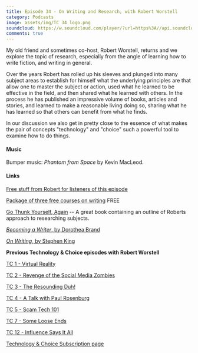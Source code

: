 ```yaml
---
title: Episode 34 - On Writing and Research, with Robert Worstell
category: Podcasts
image: assets/img/TC 34 logo.png
soundcloud: https://w.soundcloud.com/player/?url=https%3A//api.soundcloud.com/tracks/435316314
comments: true
---
```

My old friend and sometimes co-host, Robert Worstell, returns and we explore the topic of research, especially from the angle of learning how to write fiction, and writing in general.

Over the years Robert has rolled up his sleeves and plunged into many subject areas to establish for himself what the underlying principles are that allow one to master the subject or action, used what he learned to be effective in the field, and then shared what he learned with others. In the process he has published an impressive volume of books, articles and stories, and learned to make a reasonable living doing so, sharing what he has learned so that others can benefit from what he finds.

In our discussion we also get in pretty close to the essence of what makes the pair of concepts "technology" and "choice" such a powerful tool to examine how to do things.

#### Music

Bumper music: *Phantom from Space* by Kevin MacLeod.

#### Links

[Free stuff from Robert for listeners of this episode](https://calm.li/RobertWorstellProfile)

[Package of three free courses on writing](http://BecomingAWriter.thinkific.com) FREE

[Go Thunk Yourself, Again](https://www.books2read.com/u/mBPQoD) -- A great book containing an outline of Roberts approach to researching subjects. 

[*Becoming a Writer*, by Dorothea Brand](https://www.books2read.com/b/bzazRG)

[*On Writing*, by Stephen King](https://books2read.com/u/m2vPR1)

**Previous Technology & Choice episodes with Robert Worstell**

[TC 1 - Virtual Reality](https://technologyandchoice.com/podcasts/2016/03/episode-1-virtual-reality/)

[TC 2 - Revenge of the Social Media Zombies](https://technologyandchoice.com/podcasts/2016/04/episode-2-revenge-of-the-social-media-zombies/)

[TC 3 - The Resounding Duh!](https://technologyandchoice.com/podcasts/2016/04/episode-3-the-resounding-duh/)

[TC 4 - A Talk with Paul Rosenburg](https://technologyandchoice.com/podcasts/2016/04/episode-4-a-talk-with-paul-rosenburg/)

[TC 5 - Scam Tech 101](https://technologyandchoice.com/podcasts/2016/05/episode-5-scam-tech-101/)

[TC 7 - Some Loose Ends](https://technologyandchoice.com/podcasts/2016/05/episode-7-some-loose-ends/)

[TC 12 - Influence Says It All](https://technologyandchoice.com/podcasts/2017/01/episode-12-influence-says-it-all/)


[Technology & Choice Subscription page](https://technologyandchoice.com/subscribe/)
